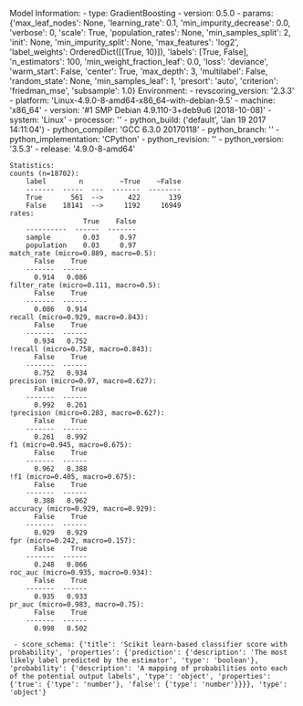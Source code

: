 Model Information:
	 - type: GradientBoosting
	 - version: 0.5.0
	 - params: {'max_leaf_nodes': None, 'learning_rate': 0.1, 'min_impurity_decrease': 0.0, 'verbose': 0, 'scale': True, 'population_rates': None, 'min_samples_split': 2, 'init': None, 'min_impurity_split': None, 'max_features': 'log2', 'label_weights': OrderedDict([(True, 10)]), 'labels': [True, False], 'n_estimators': 100, 'min_weight_fraction_leaf': 0.0, 'loss': 'deviance', 'warm_start': False, 'center': True, 'max_depth': 3, 'multilabel': False, 'random_state': None, 'min_samples_leaf': 1, 'presort': 'auto', 'criterion': 'friedman_mse', 'subsample': 1.0}
	Environment:
	 - revscoring_version: '2.3.3'
	 - platform: 'Linux-4.9.0-8-amd64-x86_64-with-debian-9.5'
	 - machine: 'x86_64'
	 - version: '#1 SMP Debian 4.9.110-3+deb9u6 (2018-10-08)'
	 - system: 'Linux'
	 - processor: ''
	 - python_build: ('default', 'Jan 19 2017 14:11:04')
	 - python_compiler: 'GCC 6.3.0 20170118'
	 - python_branch: ''
	 - python_implementation: 'CPython'
	 - python_revision: ''
	 - python_version: '3.5.3'
	 - release: '4.9.0-8-amd64'
	
	Statistics:
	counts (n=18702):
		label        n         ~True    ~False
		-------  -----  ---  -------  --------
		True       561  -->      422       139
		False    18141  -->     1192     16949
	rates:
		              True    False
		----------  ------  -------
		sample        0.03     0.97
		population    0.03     0.97
	match_rate (micro=0.889, macro=0.5):
		  False    True
		-------  ------
		  0.914   0.086
	filter_rate (micro=0.111, macro=0.5):
		  False    True
		-------  ------
		  0.086   0.914
	recall (micro=0.929, macro=0.843):
		  False    True
		-------  ------
		  0.934   0.752
	!recall (micro=0.758, macro=0.843):
		  False    True
		-------  ------
		  0.752   0.934
	precision (micro=0.97, macro=0.627):
		  False    True
		-------  ------
		  0.992   0.261
	!precision (micro=0.283, macro=0.627):
		  False    True
		-------  ------
		  0.261   0.992
	f1 (micro=0.945, macro=0.675):
		  False    True
		-------  ------
		  0.962   0.388
	!f1 (micro=0.405, macro=0.675):
		  False    True
		-------  ------
		  0.388   0.962
	accuracy (micro=0.929, macro=0.929):
		  False    True
		-------  ------
		  0.929   0.929
	fpr (micro=0.242, macro=0.157):
		  False    True
		-------  ------
		  0.248   0.066
	roc_auc (micro=0.935, macro=0.934):
		  False    True
		-------  ------
		  0.935   0.933
	pr_auc (micro=0.983, macro=0.75):
		  False    True
		-------  ------
		  0.998   0.502
	
	 - score_schema: {'title': 'Scikit learn-based classifier score with probability', 'properties': {'prediction': {'description': 'The most likely label predicted by the estimator', 'type': 'boolean'}, 'probability': {'description': 'A mapping of probabilities onto each of the potential output labels', 'type': 'object', 'properties': {'true': {'type': 'number'}, 'false': {'type': 'number'}}}}, 'type': 'object'}

